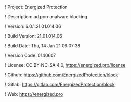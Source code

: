 ! Project: Energized Protection

! Description: ad.porn.malware blocking.

! Version: 6.0.1.21.01.014.06

! Build Version: 21.01.014.06

! Build Date: Thu, 14 Jan 21 06:07:38

! Version Code: 0140607

! License: CC BY-NC-SA 4.0, https://energized.pro/license

! Github: https://github.com/EnergizedProtection/block

! Gitlab: https://gitlab.com/EnergizedProtection/block


! Web: https://energized.pro
